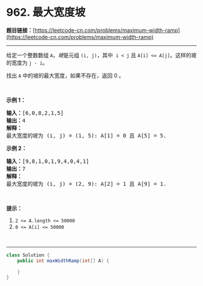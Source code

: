 # 962. 最大宽度坡

**题目链接：**[https://leetcode-cn.com/problems/maximum-width-ramp](https://leetcode-cn.com/problems/maximum-width-ramp)

---

<div class="content__1Y2H">
 <div class="notranslate">
  <p>给定一个整数数组&nbsp;<code>A</code>，<em>坡</em>是元组&nbsp;<code>(i, j)</code>，其中&nbsp;&nbsp;<code>i &lt; j</code>&nbsp;且&nbsp;<code>A[i] &lt;= A[j]</code>。这样的坡的宽度为&nbsp;<code>j - i</code>。</p> 
  <p>找出&nbsp;<code>A</code>&nbsp;中的坡的最大宽度，如果不存在，返回 0 。</p> 
  <p>&nbsp;</p> 
  <p><strong>示例 1：</strong></p> 
  <pre class="language-text"><strong>输入：</strong>[6,0,8,2,1,5]
<strong>输出：</strong>4
<strong>解释：</strong>
最大宽度的坡为 (i, j) = (1, 5): A[1] = 0 且 A[5] = 5.
</pre> 
  <p><strong>示例 2：</strong></p> 
  <pre class="language-text"><strong>输入：</strong>[9,8,1,0,1,9,4,0,4,1]
<strong>输出：</strong>7
<strong>解释：</strong>
最大宽度的坡为 (i, j) = (2, 9): A[2] = 1 且 A[9] = 1.
</pre> 
  <p>&nbsp;</p> 
  <p><strong>提示：</strong></p> 
  <ol> 
   <li><code>2 &lt;= A.length &lt;= 50000</code></li> 
   <li><code>0 &lt;= A[i] &lt;= 50000</code></li> 
  </ol> 
  <p>&nbsp;</p> 
 </div>
</div>

---

```java
class Solution {
    public int maxWidthRamp(int[] A) {
        
    }
}
```